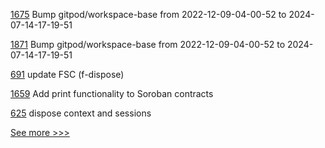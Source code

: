 
[1675](https://github.com/hyperledger/indy-plenum/pull/1675) Bump gitpod/workspace-base from 2022-12-09-04-00-52 to 2024-07-14-17-19-51

[1871](https://github.com/hyperledger/indy-node/pull/1871) Bump gitpod/workspace-base from 2022-12-09-04-00-52 to 2024-07-14-17-19-51

[691](https://github.com/hyperledger-labs/fabric-token-sdk/pull/691) update FSC (f-dispose)

[1659](https://github.com/hyperledger/solang/pull/1659) Add print functionality to Soroban contracts

[625](https://github.com/hyperledger-labs/fabric-smart-client/pull/625) dispose context and sessions


[See more >>>](https://start-here.hyperledger.org/pull-requests)
